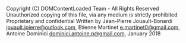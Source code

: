 Copyright (C) DOMContentLoaded Team - All Rights Reserved
Unauthorized copying of this file, via any medium is strictly prohibited
Proprietary and confidential
Written by Jean-Pierre Jouault-Bonardi <jouault.jpierre@outlook.com>, Etienne Martinet <e.martinet0@gmail.com>, Antoine Dominici <dominici.antoine.p@gmail.com>, January 2018
